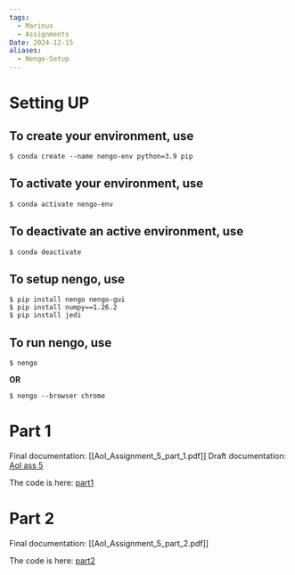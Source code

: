 ```yaml
---
tags:
  - Marinus
  - Assignments
Date: 2024-12-15
aliases:
  - Nengo-Setup
---
```

# Setting UP
## To create your environment, use
```terminal
$ conda create --name nengo-env python=3.9 pip
```
## To activate your environment, use

```terminal
$ conda activate nengo-env
```
## To deactivate an active environment, use
```terminal
$ conda deactivate
```
## To setup nengo, use
```terminal
$ pip install nengo nengo-gui
$ pip install numpy==1.26.2
$ pip install jedi
```
## To run nengo, use
```terminal
$ nengo
```
**OR**
```terminal
$ nengo --browser chrome
```

# Part 1 

Final documentation: [[AoI_Assignment_5_part_1.pdf]]
Draft documentation: [AoI ass 5](AoI_ass_5.pdf)

The code is here: [part1](part1.py)

# Part 2 

Final documentation: [[AoI_Assignment_5_part_2.pdf]]

The code is here: [part2](part2.py)

